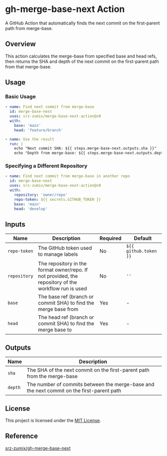 # gh-merge-base-next Action

A GitHub Action that automatically finds the next commit on the first-parent path from merge-base.

## Overview

This action calculates the merge-base from specified base and head refs, then returns the SHA and depth of the next commit on the first-parent path from that merge-base.

## Usage

### Basic Usage

```yaml
- name: Find next commit from merge-base
  id: merge-base-next
  uses: srz-zumix/merge-base-next-action@v0
  with:
    base: 'main'
    head: 'feature/branch'

- name: Use the result
  run: |
    echo "Next commit SHA: ${{ steps.merge-base-next.outputs.sha }}"
    echo "Depth from merge-base: ${{ steps.merge-base-next.outputs.depth }}"
```

### Specifying a Different Repository

```yaml
- name: Find next commit from merge-base in another repo
  id: merge-base-next
  uses: srz-zumix/merge-base-next-action@v0
  with:
    repository: 'owner/repo'
    repo-token: ${{ secrets.GITHUB_TOKEN }}
    base: 'main'
    head: 'develop'
```

## Inputs

| Name | Description | Required | Default |
|------|-------------|----------|---------|
| `repo-token` | The GitHub token used to manage labels | No | `${{ github.token }}` |
| `repository` | The repository in the format owner/repo. If not provided, the repository of the workflow run is used | No | `''` |
| `base` | The base ref (branch or commit SHA) to find the merge base from | Yes | - |
| `head` | The head ref (branch or commit SHA) to find the merge base to | Yes | - |

## Outputs

| Name | Description |
|------|-------------|
| `sha` | The SHA of the next commit on the first-parent path from the merge-base |
| `depth` | The number of commits between the merge-base and the next commit on the first-parent path |

## License

This project is licensed under the [MIT License](LICENSE).

## Reference

[srz-zumix/gh-merge-base-next](https://github.com/srz-zumix/gh-merge-base-next)
